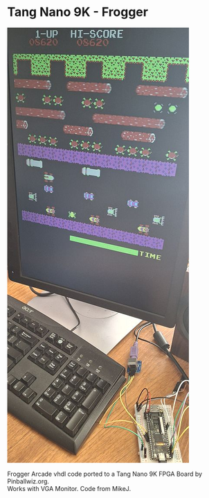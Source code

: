 # Tang Nano 9K - Frogger
![Model](TN9K-Frogger.jpg)

Frogger Arcade vhdl code ported to a Tang Nano 9K FPGA Board by Pinballwiz.org.  
Works with VGA Monitor. Code from MikeJ.
